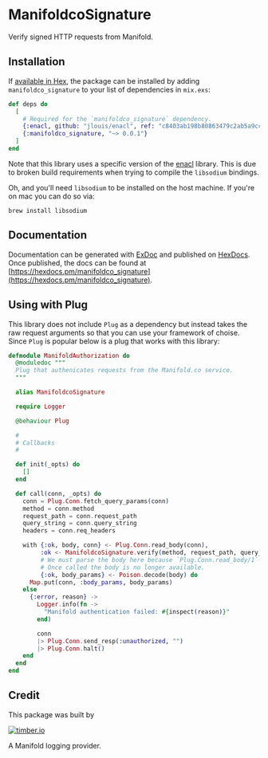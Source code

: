 # ManifoldcoSignature

Verify signed HTTP requests from Manifold.

## Installation

If [available in Hex](https://hex.pm/docs/publish), the package can be installed
by adding `manifoldco_signature` to your list of dependencies in `mix.exs`:

```elixir
def deps do
  [
    # Required for the `manifoldco_signature` dependency.
    {:enacl, github: "jlouis/enacl", ref: "c8403ab198b80863479c2ab5a9ccd0a8d73a57c4"}
    {:manifoldco_signature, "~> 0.0.1"}
  ]
end
```

Note that this library uses a specific version of the
[enacl](https://github.com/jlouis/enacl) library. This is due to broken build requirements
when trying to compile the `libsodium` bindings.

Oh, and you'll need `libsodium` to be installed on the host machine. If you're on mac you
can do so via:

```
brew install libsodium
```

## Documentation

Documentation can be generated with [ExDoc](https://github.com/elixir-lang/ex_doc)
and published on [HexDocs](https://hexdocs.pm). Once published, the docs can
be found at [https://hexdocs.pm/manifoldco_signature](https://hexdocs.pm/manifoldco_signature).

## Using with Plug

This library does not include `Plug` as a dependency but instead takes the raw request arguments
so that you can use your framework of choise. Since `Plug` is popular below is a plug that
works with this library:

```elixir
defmodule ManifoldAuthorization do
  @moduledoc """
  Plug that authenicates requests from the Manifold.co service.
  """

  alias ManifoldcoSignature

  require Logger

  @behaviour Plug

  #
  # Callbacks
  #

  def init(_opts) do
    []
  end

  def call(conn, _opts) do
    conn = Plug.Conn.fetch_query_params(conn)
    method = conn.method
    request_path = conn.request_path
    query_string = conn.query_string
    headers = conn.req_headers

    with {:ok, body, conn} <- Plug.Conn.read_body(conn),
         :ok <- ManifoldcoSignature.verify(method, request_path, query_string, headers, body),
         # We must parse the body here because `Plug.Conn.read_body/1` can only be called once.
         # Once called the body is no longer available.
         {:ok, body_params} <- Poison.decode(body) do
      Map.put(conn, :body_params, body_params)
    else
      {:error, reason} ->
        Logger.info(fn ->
          "Manifold authentication failed: #{inspect(reason)}"
        end)

        conn
        |> Plug.Conn.send_resp(:unauthorized, "")
        |> Plug.Conn.halt()
    end
  end
end
```

## Credit

This package was built by

[![timber.io](http://res.cloudinary.com/timber/image/upload/v1490197244/pricing/logo-purple.png)](http://timber.io/)

A Manifold logging provider.